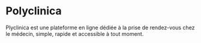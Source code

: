 # Polyclinica
Plyclinica est une plateforme en ligne dédiée à la prise de rendez-vous chez le médecin, simple, rapide et accessible à tout moment.
